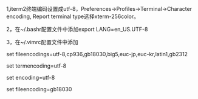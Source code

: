1,iterm2终端编码设置成utf-8，Preferences->Profiles->Terminal->Character encoding, Report terminal type选择xterm-256color。

2，在~/.bashr配置文件中添加export LANG=en_US.UTF-8

3，在~/.vimrc配置文件中添加

set fileencodings=utf-8,cp936,gb18030,big5,euc-jp,euc-kr,latin1,gb2312

set termencoding=utf-8

set encoding=utf-8

set fileencoding=gb18030
